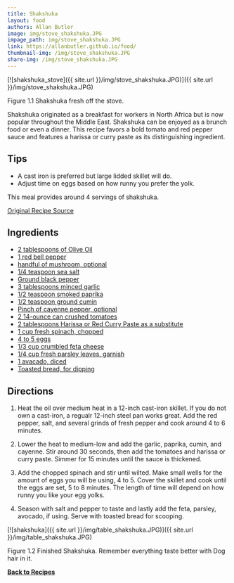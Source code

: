 ```yaml
---
title: Shakshuka
layout: food
authors: Allan Butler
image: img/stove_shakshuka.JPG
impage_path: img/stove_shakshuka.JPG
link: https://allanbutler.github.io/food/
thumbnail-img: /img/stove_shakshuka.JPG
share-img: /img/stove_shakshuka.JPG
---
```


[![shakshuka_stove]({{ site.url }}/img/stove_shakshuka.JPG)]({{ site.url }}/img/stove_shakshuka.JPG)

Figure 1.1 Shakshuka fresh off the stove.

Shakshuka originated as a breakfast for workers in North Africa but is now popular throughout the Middle East. Shakshuka can be enjoyed as a brunch food or even a dinner. This recipe favors a bold tomato and red pepper sauce and features a harissa or curry paste as its distinguishing ingredient.

## Tips

* A cast iron is preferred but large lidded skillet will do.
* Adjust time on eggs based on how runny you prefer the yolk.

This meal provides around 4 servings of shakshuka.

[Original Recipe Source](https://www.loveandlemons.com/shakshuka-recipe/)

## Ingredients

* [2 tablespoons of Olive Oil](https://www.heb.com/product-detail/h-e-b-select-ingredients-extra-virgin-olive-oil-17-oz/127074)
* [1 red bell pepper](https://www.heb.com/product-detail/fresh-red-bell-pepper-each/325164)
* [handful of mushroom, optional](https://www.heb.com/product-detail/h-e-b-organics-texas-roots-whole-baby-bella-mushrooms-8-oz/1854430)
* [1/4 teaspoon sea salt](https://www.amazon.com/Guerandais-Coarse-Salt-Guerande-28-21/dp/B07QFYNN6N)
* [Ground black pepper]()
* [3 tablespoons minced garlic](https://www.heb.com/product-detail/spice-world-minced-garlic-8-00-oz/318924)
* [1/2 teaspoon smoked paprika](https://www.heb.com/product-detail/mccormick-smoked-paprika-9-oz/1762793)
* [1/2 teaspoon ground cumin](https://www.heb.com/product-detail/h-e-b-ground-cumin-1-8-oz/1627063)
* [Pinch of cayenne pepper, optional](https://www.heb.com/product-detail/h-e-b-cayenne-pepper-seasoning-1-8-oz/1622316)
* [2 14-ounce can crushed tomatoes](https://www.heb.com/product-detail/h-e-b-select-ingredients-crushed-tomatoes-15-oz/126608)
* [2 tablespoons Harissa or Red Curry Paste as a substitute](https://www.heb.com/product-detail/thai-kitchen-gluten-free-red-curry-paste-4-oz/272803)
* [1 cup fresh spinach, chopped](https://www.heb.com/product-detail/h-e-b-baby-spinach-6-oz/984624)
* [4 to 5 eggs](https://www.heb.com/product-detail/hill-country-fare-grade-a-extra-large-white-eggs-18-ct/325141)
* [1/3 cup crumbled feta cheese](https://www.heb.com/product-detail/great-lakes-feta-cheese-crumbled-4-oz/4433001)
* [1/4 cup fresh parsley leaves, garnish]()
* [1 avacado, diced](https://www.heb.com/product-detail/fresh-hass-avocados-large-each/318627)
* [Toasted bread, for dipping](https://www.heb.com/product-detail/h-e-b-bakery-french-bread-scratch-made-16-oz/1106931)


## Directions

1. Heat the oil over medium heat in a 12-inch cast-iron skillet. If you do not own a cast-iron, a regualr 12-inch steel pan works great. Add the red pepper, salt, and several grinds of fresh pepper and cook around 4 to 6 minutes.

2. Lower the heat to medium-low and add the garlic, paprika, cumin, and cayenne. Stir around 30 seconds, then add the tomatoes and harissa or curry paste. Simmer for 15 minutes until the sauce is thickened.

3. Add the chopped spinach and stir until wilted. Make small wells for the amount of eggs you will be using, 4 to 5. Cover the skillet and cook until the eggs are set, 5 to 8 minutes. The length of time will depend on how runny you like your egg yolks.

4. Season with salt and pepper to taste and lastly add the feta, parsley, avocado, if using. Serve with toasted bread for scooping.

[![shakshuka]({{ site.url }}/img/table_shakshuka.JPG)]({{ site.url }}/img/table_shakshuka.JPG)

Figure 1.2 Finished Shakshuka. Remember everything taste better with Dog hair in it.

[**Back to Recipes**]({{page.link}})
